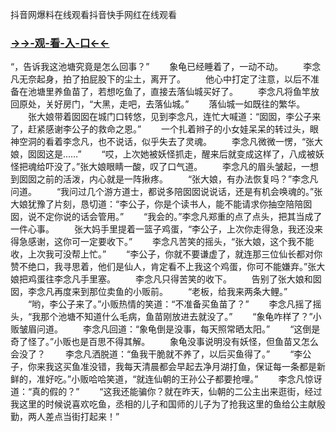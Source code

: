 抖音网爆料在线观看抖音快手网红在线观看


### <a href="https://7t9e.com">→→-观-看-入-口←←</a>


“，告诉我这池塘究竟是怎么回事？”
　　象龟已经睡着了，一动不动。
　　李念凡无奈起身，拍了拍屁股下的尘土，离开了。
　　他心中打定了注意，以后不准备在池塘里养鱼苗了，若想吃鱼了，直接去落仙城买好了。
　　李念凡将鱼竿放回原处，关好房门，“大黑，走吧，去落仙城。”
　　落仙城一如既往的繁华。
　　张大娘带着囡囡在城门口转悠，见到李念凡，连忙大喊道：“囡囡，李公子来了，赶紧感谢李公子的救命之恩。”
　　一个扎着辫子的小女娃呆呆的转过头，眼神空洞的看着李念凡，也不说话，似乎失去了灵魂。
　　李念凡微微一愣，“张大娘，囡囡这是……”
　　“哎，上次她被妖怪抓走，醒来后就变成这样了，八成被妖怪把魂给吓没了。”张大娘眼睛一酸，叹了口气道。
　　李念凡的眉头皱起，一想到囡囡之前的活泼，内心就是一阵揪疼。
　　“张大娘，有办法恢复吗？”李念凡问道。
　　“我问过几个游方道士，都说多陪囡囡说说话，还是有机会唤魂的。”张大娘犹豫了片刻，恳切道：“李公子，你是个读书人，能不能请求你抽空陪陪囡囡，说不定你说的话会管用。”
　　“我会的。”李念凡郑重的点了点头，把其当成了一件心事。
　　张大妈手里提着一篮子鸡蛋，“李公子，上次你走得急，我还没来得急感谢，这你可一定要收下。”
　　李念凡苦笑的摇头，“张大娘，这个我不能收，上次我可没帮上忙。”
　　“李公子，你就不要谦虚了，就连那三位仙长都对你赞不绝口，我寻思着，他们是仙人，肯定看不上我这个鸡蛋，你可不能嫌弃。”张大娘把鸡蛋往李念凡手里塞。
　　李念凡只得苦笑的收下。
　　告别了张大娘和囡囡，李念凡再度来到那位卖鱼的小贩前。
　　“老板，给我来两条大鲤。”
　　“哟，李公子来了。”小贩热情的笑道：“不准备买鱼苗了？”
　　李念凡摇了摇头，“我那个池塘不知道什么毛病，鱼苗刚放进去就没了。”
　　“象龟咋样了？”小贩皱眉问道。
　　李念凡回道：“象龟倒是没事，每天照常晒太阳。”
　　“这倒是奇了怪了。”小贩也是百思不得其解。
　　象龟没事说明没有妖怪，但鱼苗又怎么会没了？
　　李念凡洒脱道：“鱼我干脆就不养了，以后买鱼得了。”
　　“李公子，你来我这买鱼准没错，我每天清晨都会早起去净月湖打鱼，保证每一条都是新鲜的，准好吃。”小贩哈哈笑道，“就连仙朝的王孙公子都要抢哩。”
　　李念凡惊讶道：“真的假的？”
　　“这我还能骗你？就在昨天，仙朝的二公主出来逛街，经过我这里的时候说喜欢吃鱼，丞相的儿子和国师的儿子为了抢我这里的鱼给公主献殷勤，两人差点当街打起来！”
